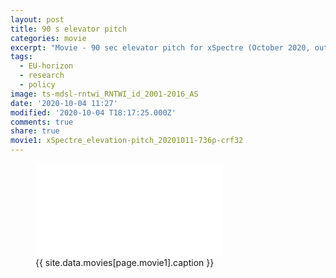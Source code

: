 ```yaml
---
layout: post
title: 90 s elevator pitch
categories: movie
excerpt: "Movie - 90 sec elevator pitch for xSpectre (October 2020, outdated)."
tags:
  - EU-horizon
  - research
  - policy
image: ts-mdsl-rntwi_RNTWI_id_2001-2016_AS
date: '2020-10-04 11:27'
modified: '2020-10-04 T18:17:25.000Z'
comments: true
share: true
movie1: xSpectre_elevation-pitch_20201011-736p-crf32
---
```


<figure>
<iframe src="{{ site.commonurl }}/movies/{{ site.data.movies[page.movie1].file }}" width="{{ site.data.movies[page.movie1].width }}" height="{{ site.data.movies[page.movie1].height }}" frameborder="0">
</iframe>
<figcaption> {{ site.data.movies[page.movie1].caption }} </figcaption>
</figure>
